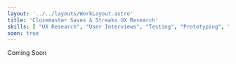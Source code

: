 ```yaml
---
layout: '../../layouts/WorkLayout.astro'
title: 'Clozemaster Saves & Streaks UX Research'
skills: [ "UX Research", "User Interviews", "Testing", "Prototyping", "Data Synthesis", "Start Up"]
soon: true
---
```


<div class="box soon">
 <p class="home-display">Coming Soon</p>
<div>